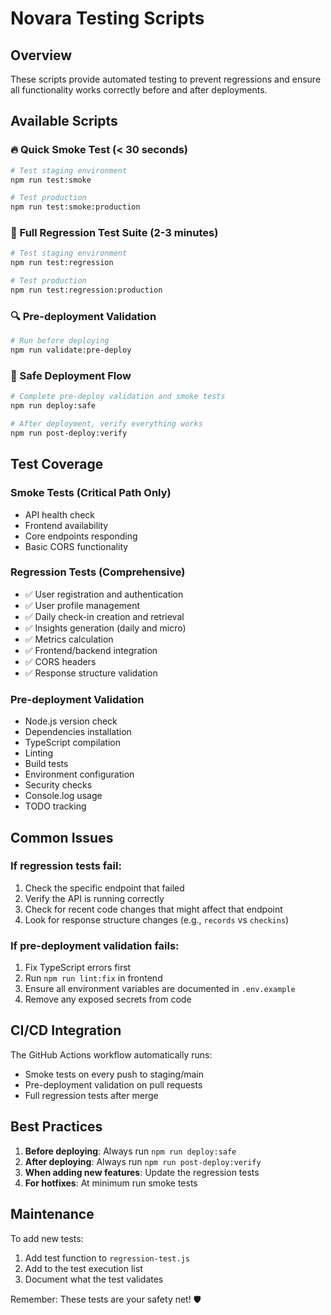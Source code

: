 # Novara Testing Scripts

## Overview

These scripts provide automated testing to prevent regressions and ensure all functionality works correctly before and after deployments.

## Available Scripts

### 🔥 Quick Smoke Test (< 30 seconds)
```bash
# Test staging environment
npm run test:smoke

# Test production
npm run test:smoke:production
```

### 🧪 Full Regression Test Suite (2-3 minutes)
```bash
# Test staging environment
npm run test:regression

# Test production
npm run test:regression:production
```

### 🔍 Pre-deployment Validation
```bash
# Run before deploying
npm run validate:pre-deploy
```

### 🚀 Safe Deployment Flow
```bash
# Complete pre-deploy validation and smoke tests
npm run deploy:safe

# After deployment, verify everything works
npm run post-deploy:verify
```

## Test Coverage

### Smoke Tests (Critical Path Only)
- API health check
- Frontend availability
- Core endpoints responding
- Basic CORS functionality

### Regression Tests (Comprehensive)
- ✅ User registration and authentication
- ✅ User profile management
- ✅ Daily check-in creation and retrieval
- ✅ Insights generation (daily and micro)
- ✅ Metrics calculation
- ✅ Frontend/backend integration
- ✅ CORS headers
- ✅ Response structure validation

### Pre-deployment Validation
- Node.js version check
- Dependencies installation
- TypeScript compilation
- Linting
- Build tests
- Environment configuration
- Security checks
- Console.log usage
- TODO tracking

## Common Issues

### If regression tests fail:
1. Check the specific endpoint that failed
2. Verify the API is running correctly
3. Check for recent code changes that might affect that endpoint
4. Look for response structure changes (e.g., `records` vs `checkins`)

### If pre-deployment validation fails:
1. Fix TypeScript errors first
2. Run `npm run lint:fix` in frontend
3. Ensure all environment variables are documented in `.env.example`
4. Remove any exposed secrets from code

## CI/CD Integration

The GitHub Actions workflow automatically runs:
- Smoke tests on every push to staging/main
- Pre-deployment validation on pull requests
- Full regression tests after merge

## Best Practices

1. **Before deploying**: Always run `npm run deploy:safe`
2. **After deploying**: Always run `npm run post-deploy:verify`
3. **When adding new features**: Update the regression tests
4. **For hotfixes**: At minimum run smoke tests

## Maintenance

To add new tests:
1. Add test function to `regression-test.js`
2. Add to the test execution list
3. Document what the test validates

Remember: These tests are your safety net! 🛡️